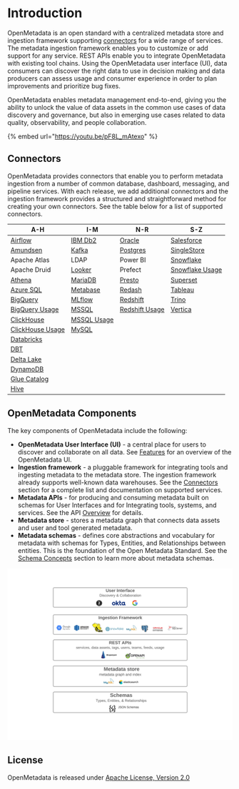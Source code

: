 # Introduction

OpenMetadata is an open standard with a centralized metadata store and ingestion framework supporting [connectors](docs/integrations/connectors/) for a wide range of services. The metadata ingestion framework enables you to customize or add support for any service. REST APIs enable you to integrate OpenMetadata with existing tool chains. Using the OpenMetadata user interface (UI), data consumers can discover the right data to use in decision making and data producers can assess usage and consumer experience in order to plan improvements and prioritize bug fixes.

OpenMetadata enables metadata management end-to-end, giving you the ability to unlock the value of data assets in the common use cases of data discovery and governance, but also in emerging use cases related to data quality, observability, and people collaboration.

{% embed url="https://youtu.be/pF8L_mAtexo" %}

## Connectors

OpenMetadata provides connectors that enable you to perform metadata ingestion from a number of common database, dashboard, messaging, and pipeline services. With each release, we add additional connectors and the ingestion framework provides a structured and straightforward method for creating your own connectors. See the table below for a list of supported connectors.

| A-H                                                                         | I-M                                                | N-R                                                      | S-Z                                                        |
| --------------------------------------------------------------------------- | -------------------------------------------------- | -------------------------------------------------------- | ---------------------------------------------------------- |
| [Airflow](docs/integrations/airflow/)                                       | [IBM Db2](docs/integrations/connectors/ibm-db2.md) | [Oracle](integrations/connectors/oracle/)                | [Salesforce](integrations/connectors/salesforce/)          |
| [Amundsen](https://docs.open-metadata.org/integrations/connectors/amundsen) | [Kafka](docs/integrations/connectors/kafka.md)     | [Postgres](integrations/connectors/postgres/)            | [SingleStore](integrations/connectors/singlestore/)        |
| Apache Atlas                                                                | LDAP                                               | Power BI                                                 | [Snowflake](docs/integrations/connectors/snowflake/)       |
| Apache Druid                                                                | [Looker](integrations/connectors/looker/)          | Prefect                                                  | [Snowflake Usage](docs/integrations/connectors/snowflake/) |
| [Athena](docs/integrations/connectors/athena/)                              | [MariaDB](docs/integrations/connectors/mariadb.md) | [Presto](integrations/connectors/presto/)                | [Superset](integrations/connectors/superset/)              |
| [Azure SQL](integrations/connectors/azure-sql/)                             | [Metabase](integrations/connectors/metabase/)      | [Redash](integrations/connectors/redash/)                | [Tableau](docs/integrations/connectors/tableau.md)         |
| [BigQuery](docs/integrations/connectors/bigquery/)                          | [MLflow](docs/integrations/connectors/mlflow/)     | [Redshift](docs/integrations/connectors/redshift/)       | [Trino](docs/integrations/connectors/trino/)               |
| [BigQuery Usage](docs/integrations/connectors/bigquery/)                    | [MSSQL](integrations/connectors/mssql/)            | [Redshift Usage](docs/integrations/connectors/redshift/) | [Vertica](integrations/connectors/vertica/)                |
| [ClickHouse](integrations/connectors/clickhouse/)                           | [MSSQL Usage](integrations/connectors/mssql/)      |                                                          |                                                            |
| [ClickHouse Usage](integrations/connectors/clickhouse/)                     | [MySQL](integrations/connectors/mysql/)            |                                                          |                                                            |
| [Databricks](integrations/connectors/databricks/)                           |                                                    |                                                          |                                                            |
| [DBT](data-lineage/dbt-integration/)                                        |                                                    |                                                          |                                                            |
| [Delta Lake](integrations/connectors/delta-lake/)                           |                                                    |                                                          |                                                            |
| [DynamoDB](integrations/connectors/dynamodb/)                               |                                                    |                                                          |                                                            |
| [Glue Catalog](docs/integrations/connectors/glue-catalog/)                  |                                                    |                                                          |                                                            |
| [Hive](docs/integrations/connectors/hive/)                                  |                                                    |                                                          |                                                            |

## OpenMetadata Components

The key components of OpenMetadata include the following:

* **OpenMetadata User Interface (UI)** - a central place for users to discover and collaborate on all data. See [Features](docs/overview/features.md) for an overview of the OpenMetadata UI.
* **Ingestion framework** - a pluggable framework for integrating tools and ingesting metadata to the metadata store. The ingestion framework already supports well-known data warehouses. See the [Connectors](./#connectors) section for a complete list and documentation on supported services.
* **Metadata APIs** - for producing and consuming metadata built on schemas for User Interfaces and for Integrating tools, systems, and services. See the API [Overview](docs/openmetadata-apis/apis/overview.md) for details.
* **Metadata store** - stores a metadata graph that connects data assets and user and tool generated metadata.
* **Metadata schemas** - defines core abstractions and vocabulary for metadata with schemas for Types, Entities, and Relationships between entities. This is the foundation of the Open Metadata Standard. See the [Schema Concepts](docs/openmetadata-apis/schemas/overview.md) section to learn more about metadata schemas.

![](<.gitbook/assets/openmetadata-overview (1) (1).png>)

## License

OpenMetadata is released under [Apache License, Version 2.0](http://www.apache.org/licenses/LICENSE-2.0)
